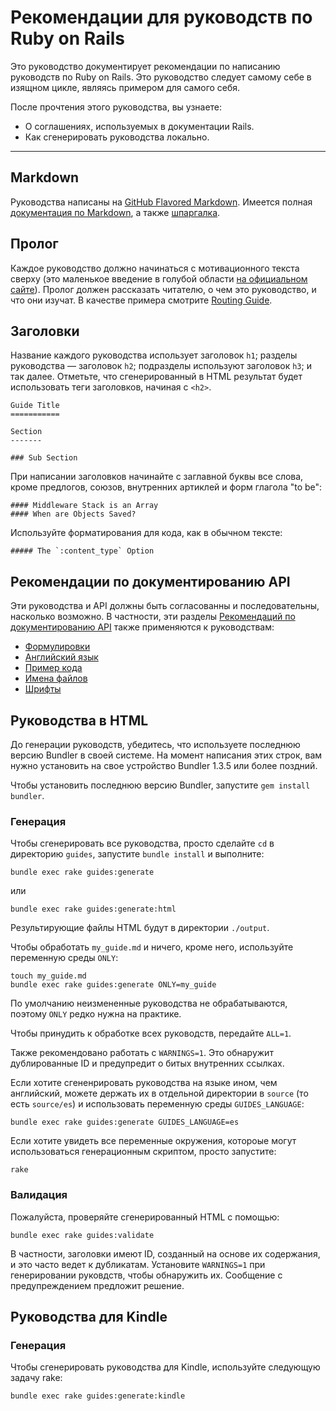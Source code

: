 Рекомендации для руководств по Ruby on Rails
==========================================

Это руководство документирует рекомендации по написанию руководств по Ruby on Rails. Это руководство следует самому себе в изящном цикле, являясь примером для самого себя.

После прочтения этого руководства, вы узнаете:

* О соглашениях, используемых в документации Rails.
* Как сгенерировать руководства локально.

--------------------------------------------------------------------------------

Markdown
--------

Руководства написаны на [GitHub Flavored Markdown](https://help.github.com/articles/github-flavored-markdown). Имеется полная [документация по Markdown](http://daringfireball.net/projects/markdown/syntax), а также [шпаргалка](http://daringfireball.net/projects/markdown/basics).

Пролог
------

Каждое руководство должно начинаться с мотивационного текста сверху (это маленькое введение в голубой области [на официальном сайте](http://guides.rubyonrails.org/index.html)). Пролог должен рассказать читателю, о чем это руководство, и что они изучат. В качестве примера смотрите [Routing Guide](http://guides.rubyonrails.org/routing.html).

Заголовки
---------

Название каждого руководства использует заголовок `h1`; разделы руководства — заголовок `h2`; подразделы используют заголовок `h3`; и так далее. Отметьте, что сгенерированный в HTML результат будет использовать теги заголовков, начиная с `<h2>`.

```
Guide Title
===========

Section
-------

### Sub Section
```

При написании  заголовков начинайте с заглавной буквы все слова, кроме предлогов, союзов, внутренних артиклей и форм глагола "to be":

```
#### Middleware Stack is an Array
#### When are Objects Saved?
```

Используйте форматирования для кода, как в обычном тексте:

```
##### The `:content_type` Option
```

Рекомендации по документированию API
------------------------------------

Эти руководства и API должны быть согласованны и последовательны, насколько возможно. В частности, эти разделы [Рекомендаций по документированию API](/api_documentation_guidelines) также применяются к руководствам:

* [Формулировки](/api_documentation_guidelines#wording)
* [Английский язык](/api_documentation_guidelines#english)
* [Пример кода](/api_documentation_guidelines#example-code)
* [Имена файлов](/api_documentation_guidelines#file-names)
* [Шрифты](/api_documentation_guidelines#fonts)

Руководства в HTML
------------------

До генерации руководств, убедитесь, что используете последнюю версию Bundler в своей системе. На момент написания этих строк, вам нужно установить на свое устройство Bundler 1.3.5 или более поздний.

Чтобы установить последнюю версию Bundler, запустите `gem install bundler`.

### Генерация

Чтобы сгенерировать все руководства, просто сделайте `cd` в директорию `guides`, запустите `bundle install` и выполните:

```
bundle exec rake guides:generate
```

или

```
bundle exec rake guides:generate:html
```

Результирующие файлы HTML будут в директории `./output`.

Чтобы обработать `my_guide.md` и ничего, кроме него, используйте переменную среды `ONLY`:

```
touch my_guide.md
bundle exec rake guides:generate ONLY=my_guide
```

По умолчанию неизмененные руководства не обрабатываются, поэтому `ONLY` редко нужна на практике.

Чтобы принудить к обработке всех руководств, передайте `ALL=1`.

Также рекомендовано работать с `WARNINGS=1`. Это обнаружит дублированные ID и предупредит о битых внутренних ссылках.

Если хотите сгененрировать руководства на языке ином, чем английский, можете держать их в отдельной директории в `source` (то есть `source/es`) и использовать переменную среды `GUIDES_LANGUAGE`:

```
bundle exec rake guides:generate GUIDES_LANGUAGE=es
```

Если хотите увидеть все переменные окружения, котороые могут использоваться генерационным скриптом, просто запустите:

```
rake
```

### Валидация

Пожалуйста, проверяйте сгенерированный HTML с помощью:

```
bundle exec rake guides:validate
```

В частности, заголовки имеют ID, созданный на основе их содержания, и это часто ведет к дубликатам. Установите `WARNINGS=1` при генерировании руковдств, чтобы обнаружить их. Сообщение с предупреждением предложит решение.

Руководства для Kindle
----------------------

### Генерация

Чтобы сгенерировать руководства для Kindle, используйте следующую задачу rake:

```
bundle exec rake guides:generate:kindle
```
